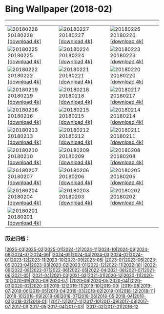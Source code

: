 # Bing Wallpaper (2018-02)
**************

<table><tr><td><img class="wallpaper" src="https://www.bing.com/az/hprichbg/rb/CactiIslaPescado_EN-US10949881363_1920x1080.jpg" alt="20180228"> 20180228 <a class="wallpaper_link" href="https://www.bing.com/az/hprichbg/rb/CactiIslaPescado_EN-US10949881363_UHD.jpg">[download 4k]</a></td><td><img class="wallpaper" src="https://www.bing.com/az/hprichbg/rb/ChurchillPB_EN-US9374200792_1920x1080.jpg" alt="20180227"> 20180227 <a class="wallpaper_link" href="https://www.bing.com/az/hprichbg/rb/ChurchillPB_EN-US9374200792_UHD.jpg">[download 4k]</a></td><td><img class="wallpaper" src="https://www.bing.com/az/hprichbg/rb/WoolBaySeadragon_EN-US12559454946_1920x1080.jpg" alt="20180226"> 20180226 <a class="wallpaper_link" href="https://www.bing.com/az/hprichbg/rb/WoolBaySeadragon_EN-US12559454946_UHD.jpg">[download 4k]</a></td></tr><tr><td><img class="wallpaper" src="https://www.bing.com/az/hprichbg/rb/PinnaclesHoodoos_EN-US12765255990_1920x1080.jpg" alt="20180225"> 20180225 <a class="wallpaper_link" href="https://www.bing.com/az/hprichbg/rb/PinnaclesHoodoos_EN-US12765255990_UHD.jpg">[download 4k]</a></td><td><img class="wallpaper" src="https://www.bing.com/az/hprichbg/rb/SwissFoxSnow_EN-US12956141356_1920x1080.jpg" alt="20180224"> 20180224 <a class="wallpaper_link" href="https://www.bing.com/az/hprichbg/rb/SwissFoxSnow_EN-US12956141356_UHD.jpg">[download 4k]</a></td><td><img class="wallpaper" src="https://www.bing.com/az/hprichbg/rb/CORiverDelta_EN-US10256713484_1920x1080.jpg" alt="20180223"> 20180223 <a class="wallpaper_link" href="https://www.bing.com/az/hprichbg/rb/CORiverDelta_EN-US10256713484_UHD.jpg">[download 4k]</a></td></tr><tr><td><img class="wallpaper" src="https://www.bing.com/az/hprichbg/rb/RomanTheatre_EN-US8544643859_1920x1080.jpg" alt="20180222"> 20180222 <a class="wallpaper_link" href="https://www.bing.com/az/hprichbg/rb/RomanTheatre_EN-US8544643859_UHD.jpg">[download 4k]</a></td><td><img class="wallpaper" src="https://www.bing.com/az/hprichbg/rb/InnerdalsvatnaVideo_EN-US11002526366_1920x1080.jpg" alt="20180221"> 20180221 <a class="wallpaper_link" href="https://www.bing.com/az/hprichbg/rb/InnerdalsvatnaVideo_EN-US11002526366_UHD.jpg">[download 4k]</a></td><td><img class="wallpaper" src="https://www.bing.com/az/hprichbg/rb/AyuttayaBuddha_EN-US8837500887_1920x1080.jpg" alt="20180220"> 20180220 <a class="wallpaper_link" href="https://www.bing.com/az/hprichbg/rb/AyuttayaBuddha_EN-US8837500887_UHD.jpg">[download 4k]</a></td></tr><tr><td><img class="wallpaper" src="https://www.bing.com/az/hprichbg/rb/TJMReflection_EN-US9347717372_1920x1080.jpg" alt="20180219"> 20180219 <a class="wallpaper_link" href="https://www.bing.com/az/hprichbg/rb/TJMReflection_EN-US9347717372_UHD.jpg">[download 4k]</a></td><td><img class="wallpaper" src="https://www.bing.com/az/hprichbg/rb/GHOwl_EN-US8360878959_1920x1080.jpg" alt="20180218"> 20180218 <a class="wallpaper_link" href="https://www.bing.com/az/hprichbg/rb/GHOwl_EN-US8360878959_UHD.jpg">[download 4k]</a></td><td><img class="wallpaper" src="https://www.bing.com/az/hprichbg/rb/OrangutanBaby_EN-US10532835014_1920x1080.jpg" alt="20180217"> 20180217 <a class="wallpaper_link" href="https://www.bing.com/az/hprichbg/rb/OrangutanBaby_EN-US10532835014_UHD.jpg">[download 4k]</a></td></tr><tr><td><img class="wallpaper" src="https://www.bing.com/az/hprichbg/rb/DragonDance_EN-US9991634736_1920x1080.jpg" alt="20180216"> 20180216 <a class="wallpaper_link" href="https://www.bing.com/az/hprichbg/rb/DragonDance_EN-US9991634736_UHD.jpg">[download 4k]</a></td><td><img class="wallpaper" src="https://www.bing.com/az/hprichbg/rb/HeadlampsVantage_EN-US11539919365_1920x1080.jpg" alt="20180215"> 20180215 <a class="wallpaper_link" href="https://www.bing.com/az/hprichbg/rb/HeadlampsVantage_EN-US11539919365_UHD.jpg">[download 4k]</a></td><td><img class="wallpaper" src="https://www.bing.com/az/hprichbg/rb/AgricultureHeart_EN-US11072776280_1920x1080.jpg" alt="20180214"> 20180214 <a class="wallpaper_link" href="https://www.bing.com/az/hprichbg/rb/AgricultureHeart_EN-US11072776280_UHD.jpg">[download 4k]</a></td></tr><tr><td><img class="wallpaper" src="https://www.bing.com/az/hprichbg/rb/PreservationHallStage_EN-US8992559975_1920x1080.jpg" alt="20180213"> 20180213 <a class="wallpaper_link" href="https://www.bing.com/az/hprichbg/rb/PreservationHallStage_EN-US8992559975_UHD.jpg">[download 4k]</a></td><td><img class="wallpaper" src="https://www.bing.com/az/hprichbg/rb/ContemplativeCourt_EN-US9045302820_1920x1080.jpg" alt="20180212"> 20180212 <a class="wallpaper_link" href="https://www.bing.com/az/hprichbg/rb/ContemplativeCourt_EN-US9045302820_UHD.jpg">[download 4k]</a></td><td><img class="wallpaper" src="https://www.bing.com/az/hprichbg/rb/TeRewaRewa_EN-US9716852261_1920x1080.jpg" alt="20180211"> 20180211 <a class="wallpaper_link" href="https://www.bing.com/az/hprichbg/rb/TeRewaRewa_EN-US9716852261_UHD.jpg">[download 4k]</a></td></tr><tr><td><img class="wallpaper" src="https://www.bing.com/az/hprichbg/rb/BonifacioCorsica_EN-US12600195218_1920x1080.jpg" alt="20180210"> 20180210 <a class="wallpaper_link" href="https://www.bing.com/az/hprichbg/rb/BonifacioCorsica_EN-US12600195218_UHD.jpg">[download 4k]</a></td><td><img class="wallpaper" src="https://www.bing.com/az/hprichbg/rb/OlySpeedSkate_EN-US8336124050_1920x1080.jpg" alt="20180209"> 20180209 <a class="wallpaper_link" href="https://www.bing.com/az/hprichbg/rb/OlySpeedSkate_EN-US8336124050_UHD.jpg">[download 4k]</a></td><td><img class="wallpaper" src="https://www.bing.com/az/hprichbg/rb/SaltMountains_EN-US13132607165_1920x1080.jpg" alt="20180208"> 20180208 <a class="wallpaper_link" href="https://www.bing.com/az/hprichbg/rb/SaltMountains_EN-US13132607165_UHD.jpg">[download 4k]</a></td></tr><tr><td><img class="wallpaper" src="https://www.bing.com/az/hprichbg/rb/KelpiesFalkirk_EN-US8885510040_1920x1080.jpg" alt="20180207"> 20180207 <a class="wallpaper_link" href="https://www.bing.com/az/hprichbg/rb/KelpiesFalkirk_EN-US8885510040_UHD.jpg">[download 4k]</a></td><td><img class="wallpaper" src="https://www.bing.com/az/hprichbg/rb/CumberlandIsland_EN-US10182990410_1920x1080.jpg" alt="20180206"> 20180206 <a class="wallpaper_link" href="https://www.bing.com/az/hprichbg/rb/CumberlandIsland_EN-US10182990410_UHD.jpg">[download 4k]</a></td><td><img class="wallpaper" src="https://www.bing.com/az/hprichbg/rb/StormySeas_EN-US9331975024_1920x1080.jpg" alt="20180205"> 20180205 <a class="wallpaper_link" href="https://www.bing.com/az/hprichbg/rb/StormySeas_EN-US9331975024_UHD.jpg">[download 4k]</a></td></tr><tr><td><img class="wallpaper" src="https://www.bing.com/az/hprichbg/rb/KoriBustard_EN-US8843828523_1920x1080.jpg" alt="20180204"> 20180204 <a class="wallpaper_link" href="https://www.bing.com/az/hprichbg/rb/KoriBustard_EN-US8843828523_UHD.jpg">[download 4k]</a></td><td><img class="wallpaper" src="https://www.bing.com/az/hprichbg/rb/UrbinoRooftops_EN-US10329807146_1920x1080.jpg" alt="20180203"> 20180203 <a class="wallpaper_link" href="https://www.bing.com/az/hprichbg/rb/UrbinoRooftops_EN-US10329807146_UHD.jpg">[download 4k]</a></td><td><img class="wallpaper" src="https://www.bing.com/az/hprichbg/rb/AustrianAlpineMarmots_EN-US9655226026_1920x1080.jpg" alt="20180202"> 20180202 <a class="wallpaper_link" href="https://www.bing.com/az/hprichbg/rb/AustrianAlpineMarmots_EN-US9655226026_UHD.jpg">[download 4k]</a></td></tr><tr><td><img class="wallpaper" src="https://www.bing.com/az/hprichbg/rb/StubenamAlberg_EN-US7684816211_1920x1080.jpg" alt="20180201"> 20180201 <a class="wallpaper_link" href="https://www.bing.com/az/hprichbg/rb/StubenamAlberg_EN-US7684816211_UHD.jpg">[download 4k]</a></td><td></td><td></td></tr></table>

### 历史归档：

|[2025-03](/../2025-03/2025-03.md)|[2025-02](/../2025-02/2025-02.md)|[2025-01](/../2025-01/2025-01.md)|[2024-12](/../2024-12/2024-12.md)|[2024-11](/../2024-11/2024-11.md)|[2024-10](/../2024-10/2024-10.md)|[2024-09](/../2024-09/2024-09.md)|[2024-08](/../2024-08/2024-08.md)|[2024-07](/../2024-07/2024-07.md)|[2024-06](/../2024-06/2024-06.md)|
|[2024-05](/../2024-05/2024-05.md)|[2024-04](/../2024-04/2024-04.md)|[2024-03](/../2024-03/2024-03.md)|[2024-02](/../2024-02/2024-02.md)|[2024-01](/../2024-01/2024-01.md)|[2023-12](/../2023-12/2023-12.md)|[2023-11](/../2023-11/2023-11.md)|[2023-10](/../2023-10/2023-10.md)|[2023-09](/../2023-09/2023-09.md)|[2023-08](/../2023-08/2023-08.md)|
|[2023-07](/../2023-07/2023-07.md)|[2023-06](/../2023-06/2023-06.md)|[2023-05](/../2023-05/2023-05.md)|[2023-04](/../2023-04/2023-04.md)|[2023-03](/../2023-03/2023-03.md)|[2023-02](/../2023-02/2023-02.md)|[2023-01](/../2023-01/2023-01.md)|[2022-12](/../2022-12/2022-12.md)|[2022-11](/../2022-11/2022-11.md)|[2022-10](/../2022-10/2022-10.md)|
|[2022-09](/../2022-09/2022-09.md)|[2022-08](/../2022-08/2022-08.md)|[2022-07](/../2022-07/2022-07.md)|[2022-06](/../2022-06/2022-06.md)|[2022-05](/../2022-05/2022-05.md)|[2022-04](/../2022-04/2022-04.md)|[2021-08](/../2021-08/2021-08.md)|[2021-07](/../2021-07/2021-07.md)|[2021-06](/../2021-06/2021-06.md)|[2021-05](/../2021-05/2021-05.md)|
|[2021-04](/../2021-04/2021-04.md)|[2021-03](/../2021-03/2021-03.md)|[2021-02](/../2021-02/2021-02.md)|[2021-01](/../2021-01/2021-01.md)|[2020-12](/../2020-12/2020-12.md)|[2020-11](/../2020-11/2020-11.md)|[2020-10](/../2020-10/2020-10.md)|[2020-09](/../2020-09/2020-09.md)|[2020-08](/../2020-08/2020-08.md)|[2020-07](/../2020-07/2020-07.md)|
|[2020-06](/../2020-06/2020-06.md)|[2020-05](/../2020-05/2020-05.md)|[2020-04](/../2020-04/2020-04.md)|[2020-03](/../2020-03/2020-03.md)|[2020-02](/../2020-02/2020-02.md)|[2020-01](/../2020-01/2020-01.md)|[2019-12](/../2019-12/2019-12.md)|[2019-11](/../2019-11/2019-11.md)|[2019-10](/../2019-10/2019-10.md)|[2019-09](/../2019-09/2019-09.md)|
|[2019-08](/../2019-08/2019-08.md)|[2019-07](/../2019-07/2019-07.md)|[2019-06](/../2019-06/2019-06.md)|[2019-05](/../2019-05/2019-05.md)|[2019-04](/../2019-04/2019-04.md)|[2019-03](/../2019-03/2019-03.md)|[2019-02](/../2019-02/2019-02.md)|[2019-01](/../2019-01/2019-01.md)|[2018-12](/../2018-12/2018-12.md)|[2018-11](/../2018-11/2018-11.md)|
|[2018-10](/../2018-10/2018-10.md)|[2018-09](/../2018-09/2018-09.md)|[2018-08](/../2018-08/2018-08.md)|[2018-07](/../2018-07/2018-07.md)|[2018-06](/../2018-06/2018-06.md)|[2018-05](/../2018-05/2018-05.md)|[2018-04](/../2018-04/2018-04.md)|[2018-03](/../2018-03/2018-03.md)|[2018-02](/2018-02.md)|[2018-01](/../2018-01/2018-01.md)|
|[2017-12](/../2017-12/2017-12.md)|[2017-11](/../2017-11/2017-11.md)|[2017-10](/../2017-10/2017-10.md)|[2017-09](/../2017-09/2017-09.md)|[2017-08](/../2017-08/2017-08.md)|[2017-07](/../2017-07/2017-07.md)|[2017-06](/../2017-06/2017-06.md)|[2017-05](/../2017-05/2017-05.md)|[2017-04](/../2017-04/2017-04.md)|[2017-03](/../2017-03/2017-03.md)|
|[2017-02](/../2017-02/2017-02.md)|[2017-01](/../2017-01/2017-01.md)|[2016-12](/../2016-12/2016-12.md)
